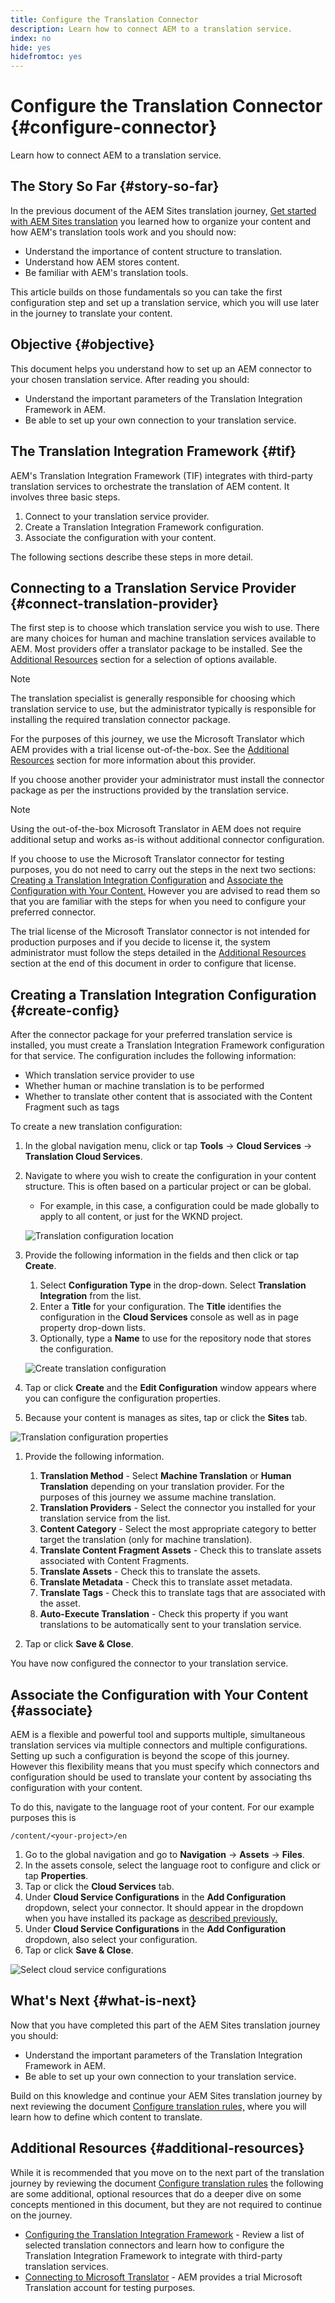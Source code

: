 ```yaml
---
title: Configure the Translation Connector
description: Learn how to connect AEM to a translation service.
index: no
hide: yes
hidefromtoc: yes
---
```

# Configure the Translation Connector {#configure-connector}

Learn how to connect AEM to a translation service.

## The Story So Far {#story-so-far}

In the previous document of the AEM Sites translation journey, [Get started with AEM Sites translation](learn-about.md) you learned how to organize your content and how AEM's translation tools work and you should now:

* Understand the importance of content structure to translation.
* Understand how AEM stores content.
* Be familiar with AEM's translation tools.

This article builds on those fundamentals so you can take the first configuration step and set up a translation service, which you will use later in the journey to translate your content.

## Objective {#objective}

This document helps you understand how to set up an AEM connector to your chosen translation service. After reading you should:

* Understand the important parameters of the Translation Integration Framework in AEM.
* Be able to set up your own connection to your translation service.

## The Translation Integration Framework {#tif}

AEM's Translation Integration Framework (TIF) integrates with third-party translation services to orchestrate the translation of AEM content. It involves three basic steps.

1. Connect to your translation service provider.
1. Create a Translation Integration Framework configuration.
1. Associate the configuration with your content.

The following sections describe these steps in more detail.

## Connecting to a Translation Service Provider {#connect-translation-provider}

The first step is to choose which translation service you wish to use. There are many choices for human and machine translation services available to AEM. Most providers offer a translator package to be installed. See the [Additional Resources](#additional-resources) section for a selection of options available.

>[!NOTE]
>
>The translation specialist is generally responsible for choosing which translation service to use, but the administrator typically is responsible for installing the required translation connector package.

For the purposes of this journey, we use the Microsoft Translator which AEM provides with a trial license out-of-the-box. See the [Additional Resources](#additional-resources) section for more information about this provider.

If you choose another provider your administrator must install the connector package as per the instructions provided by the translation service.

>[!NOTE]
>
>Using the out-of-the-box Microsoft Translator in AEM does not require additional setup and works as-is without additional connector configuration.
>
>If you choose to use the Microsoft Translator connector for testing purposes, you do not need to carry out the steps in the next two sections: [Creating a Translation Integration Configuration](#create-config) and [Associate the Configuration with Your Content.](#associate) However you are advised to read them so that you are familiar with the steps for when you need to configure your preferred connector.
>
>The trial license of the Microsoft Translator connector is not intended for production purposes and if you decide to license it, the system administrator must follow the steps detailed in the [Additional Resources](#additional-resources) section at the end of this document in order to configure that license.

## Creating a Translation Integration Configuration {#create-config}

After the connector package for your preferred translation service is installed, you must create a Translation Integration Framework configuration for that service. The configuration includes the following information:

* Which translation service provider to use
* Whether human or machine translation is to be performed
* Whether to translate other content that is associated with the Content Fragment such as tags

To create a new translation configuration:

1. In the global navigation menu, click or tap **Tools** -&gt; **Cloud Services** -&gt; **Translation Cloud Services**.
1. Navigate to where you wish to create the configuration in your content structure. This is often based on a particular project or can be global.
   * For example, in this case, a configuration could be made globally to apply to all content, or just for the WKND project.

   ![Translation configuration location](assets/translation-configuration-location.png)

1. Provide the following information in the fields and then click or tap **Create**.
   1. Select **Configuration Type** in the drop-down. Select **Translation Integration** from the list.
   1. Enter a **Title** for your configuration. The **Title** identifies the configuration in the **Cloud Services** console as well as in page property drop-down lists.
   1. Optionally, type a **Name** to use for the repository node that stores the configuration.

   ![Create translation configuration](assets/create-translation-configuration.png)

1. Tap or click **Create** and the **Edit Configuration** window appears where you can configure the configuration properties.

1. Because your content is manages as sites, tap or click the **Sites** tab.

![Translation configuration properties](assets/translation-configuration.png)

1. Provide the following information.

   1. **Translation Method** - Select **Machine Translation** or **Human Translation** depending on your translation provider. For the purposes of this journey we assume machine translation.
   1. **Translation Providers** - Select the connector you installed for your translation service from the list.
   1. **Content Category** - Select the most appropriate category to better target the translation (only for machine translation).
   1. **Translate Content Fragment Assets** - Check this to translate assets associated with Content Fragments.
   1. **Translate Assets** - Check this to translate the assets.
   1. **Translate Metadata** - Check this to translate asset metadata.
   1. **Translate Tags** - Check this to translate tags that are associated with the asset.
   1. **Auto-Execute Translation** - Check this property if you want translations to be automatically sent to your translation service.

1. Tap or click **Save &amp; Close**.

You have now configured the connector to your translation service.

## Associate the Configuration with Your Content {#associate}

AEM is a flexible and powerful tool and supports multiple, simultaneous translation services via multiple connectors and multiple configurations. Setting up such a configuration is beyond the scope of this journey. However this flexibility means that you must specify which connectors and configuration should be used to translate your content by associating ths configuration with your content.

To do this, navigate to the language root of your content. For our example purposes this is

```text
/content/<your-project>/en
```

1. Go to the global navigation and go to **Navigation** -&gt; **Assets** -&gt; **Files**.
1. In the assets console, select the language root to configure and click or tap **Properties**.
1. Tap or click the **Cloud Services** tab.
1. Under **Cloud Service Configurations** in the **Add Configuration** dropdown, select your connector. It should appear in the dropdown when you have installed its package as [described previously.](#connect-translation-provider)
1. Under **Cloud Service Configurations** in the **Add Configuration** dropdown, also select your configuration.
1. Tap or click **Save &amp; Close**.

![Select cloud service configurations](assets/select-cloud-service-configurations.png)

## What's Next {#what-is-next}

Now that you have completed this part of the AEM Sites translation journey you should:

* Understand the important parameters of the Translation Integration Framework in AEM.
* Be able to set up your own connection to your translation service.

Build on this knowledge and continue your AEM Sites translation journey by next reviewing the document [Configure translation rules,](translation-rules.md) where you will learn how to define which content to translate.

## Additional Resources {#additional-resources}

While it is recommended that you move on to the next part of the translation journey by reviewing the document [Configure translation rules](translation-rules.md) the following are some additional, optional resources that do a deeper dive on some concepts mentioned in this document, but they are not required to continue on the journey.

* [Configuring the Translation Integration Framework](/help/sites-cloud/administering/translation/integration-framework.md) - Review a list of selected translation connectors and learn how to configure the Translation Integration Framework to integrate with third-party translation services.
* [Connecting to Microsoft Translator](/help/sites-cloud/administering/translation/connect-ms-translator.md) - AEM provides a trial Microsoft Translation account for testing purposes.

